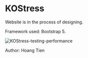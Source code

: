 # KOStress
Website is in the process of designing.

Framework used: Bootstrap 5.

![KOStress-testing-performance](https://drive.google.com/file/d/1681C5tzw8cI9NdbHcCQIFEZx-nqcrvAR/view?usp=sharing)

Author: Hoang Tien

